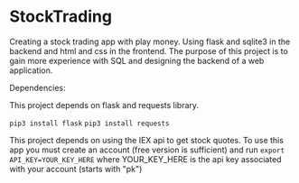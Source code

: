 # StockTrading
Creating a stock trading app with play money. Using flask and sqlite3 in the backend and html and css in the frontend.  The purpose of this project is to gain more experience with SQL and designing the backend of a web application.

Dependencies:

This project depends on flask and requests library.  

```pip3 install flask```
```pip3 install requests```

This project depends on using the IEX api to get stock quotes.  To use this app you must create an account (free version is sufficient) and run ``` export API_KEY=YOUR_KEY_HERE ```
where YOUR_KEY_HERE is the api key associated with your account (starts with "pk")




